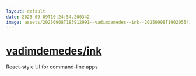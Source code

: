 ```yaml
---
layout: default
date: 2025-09-09T10:24:54.200342
image: assets/20250908T185912991--vadimdemedes--ink--20250908T190205541--cropped.png
---
```


# [vadimdemedes/ink](https://github.com/vadimdemedes/ink)

React-style UI for command-line apps
